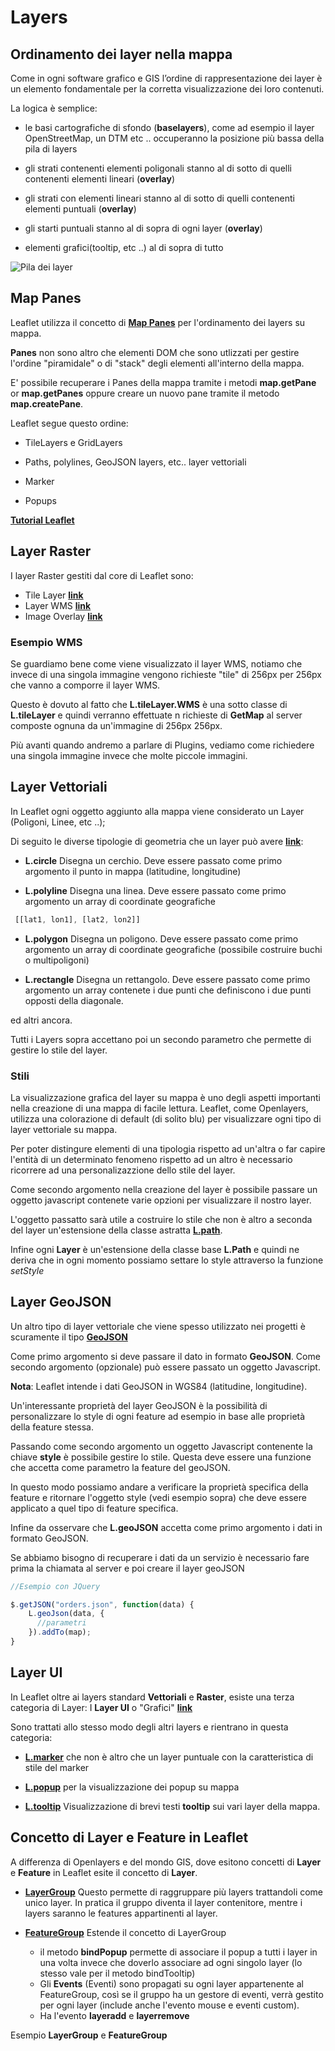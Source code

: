 # Layers

## Ordinamento dei layer nella mappa

Come in ogni software grafico e GIS l’ordine di rappresentazione dei layer è un elemento fondamentale per la corretta visualizzazione dei loro contenuti.
 
La logica è semplice:

* le basi cartografiche di sfondo (**baselayers**), come ad esempio il layer OpenStreetMap, un DTM etc .. occuperanno la posizione più bassa della pila di layers

* gli strati contenenti elementi poligonali stanno al di sotto di quelli contenenti elementi lineari (**overlay**)

* gli strati con elementi lineari stanno al di sotto di quelli contenenti elementi puntuali (**overlay**)

* gli starti puntuali stanno al di sopra di ogni layer (**overlay**)

* elementi grafici(tooltip, etc ..) al di sopra di tutto


<img src="/corso-leaflet/assets/img/layers_stack.png" title="Pila dei layer"/>


## Map Panes

Leaflet utilizza il concetto di [**Map Panes**](https://leafletjs.com/reference-1.7.1.html#map-pane) per l'ordinamento dei layers su mappa.

**Panes** non sono altro che elementi DOM che sono utlizzati per gestire l'ordine "piramidale" o di "stack" degli elementi all'interno della mappa.

E' possibile recuperare i Panes della mappa tramite i metodi **map.getPane** or **map.getPanes** oppure creare un nuovo pane tramite il metodo **map.createPane**.

Leaflet segue questo ordine:

* TileLayers e GridLayers

* Paths, polylines, GeoJSON layers, etc.. layer vettoriali

* Marker 

* Popups


[**Tutorial Leaflet**](https://leafletjs.com/examples/map-panes/)

<map-panes></map-panes>

## Layer Raster 

I layer Raster gestiti dal core di Leaflet sono:

* Tile Layer [**link**](https://leafletjs.com/reference-1.7.1.html#tilelayer)
* Layer WMS [**link**](https://leafletjs.com/reference-1.7.1.html#tilelayer-wms)
* Image Overlay [**link**](https://leafletjs.com/reference-1.7.1.html#imageoverlay)


### Esempio WMS

<wmslayer></wmslayer>

Se guardiamo bene come viene visualizzato il layer WMS, notiamo che invece di una singola immagine vengono richieste "tile" di 256px per 256px che vanno a comporre il layer WMS.

Questo è dovuto al fatto che **L.tileLayer.WMS** è una sotto classe di **L.tileLayer** e quindi verranno effettuate n richieste di **GetMap** al server composte ognuna da un'immagine di 256px 256px.

Più avanti quando andremo a parlare di Plugins, vediamo come richiedere una singola immagine invece che molte piccole immagini.

## Layer Vettoriali 

In Leaflet ogni oggetto aggiunto alla mappa viene considerato un Layer (Poligoni, Linee, etc ..);

Di seguito le diverse tipologie di geometria che un layer può avere [**link**](https://leafletjs.com/reference-1.7.1.html#path):

* **L.circle** Disegna un cerchio. Deve essere passato come primo argomento il punto in mappa (latitudine, longitudine) 

* **L.polyline** Disegna una linea. Deve essere passato come primo argomento un array di coordinate geografiche 
```js
 [[lat1, lon1], [lat2, lon2]]
```

* **L.polygon** Disegna un poligono. Deve essere passato come primo argomento un array di coordinate geografiche  (possibile costruire buchi o multipoligoni)

* **L.rectangle** Disegna un rettangolo. Deve essere passato come primo argomento un array contenete i due punti che definiscono i due punti opposti della diagonale.

ed altri ancora.

Tutti i Layers sopra accettano poi un secondo parametro che permette di gestire lo stile del layer.

### Stili

La visualizzazione grafica del layer su mappa è uno degli aspetti importanti nella creazione di una mappa di facile lettura.
Leaflet, come Openlayers, utilizza una colorazione di default (di solito blu)  per visualizzare ogni tipo di layer vettoriale su mappa. 

Per poter distingure elementi di una tipologia rispetto ad un'altra o far capire l'entità di un determinato fenomeno rispetto ad un altro è necessario ricorrere ad una personalizazzione dello stile del layer.

Come secondo argomento nella creazione del layer è possibile passare un oggetto javascript contenete varie opzioni per visualizzare il nostro layer.

L'oggetto passatto sarà utile a costruire lo stile che non è altro a seconda del layer un'estensione della classe astratta [**L.path**](https://leafletjs.com/reference-1.7.1.html#path).

<vector-style></vector-style>

Infine ogni **Layer** è un'estensione della classe base **L.Path** e quindi ne deriva che in ogni momento possiamo settare lo style attraverso la funzione *setStyle*

## Layer GeoJSON

Un altro tipo di layer vettoriale che viene spesso utilizzato nei progetti è scuramente il tipo [**GeoJSON**](https://leafletjs.com/reference-1.7.1.html#geojson)

Come primo argomento si deve passare il dato in formato **GeoJSON**. Come secondo argomento (opzionale) può essere passato un oggetto Javascript.

**Nota**: Leaflet intende i dati GeoJSON in WGS84 (latitudine, longitudine).

<layer-geojson></layer-geojson>

Un'interessante proprietà del layer GeoJSON è la possibilità di personalizzare lo style di ogni feature ad esempio in base alle proprietà della feature stessa.

Passando come secondo argomento un oggetto Javascript contenente la chiave **style** è possibile gestire lo stile. Questa deve essere una funzione che accetta come parametro la feature del geoJSON.

In questo modo possiamo andare a verificare la proprietà specifica della feature e ritornare l'oggetto style (vedi esempio sopra) che deve essere applicato a quel tipo di feature specifica. 

Infine da osservare che **L.geoJSON** accetta come primo argomento i dati in formato GeoJSON.

Se abbiamo bisogno di recuperare i dati da un servizio è necessario fare prima la chiamata al server e poi creare il layer geoJSON

```js
//Esempio con JQuery

$.getJSON("orders.json", function(data) {
    L.geoJson(data, {
      //parametri
    }).addTo(map);
}

````

## Layer UI

In Leaflet oltre ai layers standard **Vettoriali** e **Raster**, esiste una terza categoria di Layer: I **Layer UI** o "Grafici" [**link**](https://leafletjs.com/reference-1.7.1.html#marker)

Sono trattati allo stesso modo degli altri layers e rientrano in questa categoria:

* [**L.marker**](https://leafletjs.com/reference-1.7.1.html#marker) che non è altro che un layer puntuale con la caratteristica di stile del marker
   
* [**L.popup**](https://leafletjs.com/reference-1.7.1.html#popup) per la visualizzazione dei popup su mappa

* [**L.tooltip**](https://leafletjs.com/reference-1.7.1.html#tooltip) Visualizzazione di brevi testi **tooltip** sui vari layer della mappa.
                                                                       

<marker-popup-tooltip></marker-popup-tooltip>


## Concetto di Layer e Feature in Leaflet

A differenza di Openlayers e del mondo GIS, dove esitono concetti di **Layer** e **Feature** in Leaflet esite il concetto di **Layer**.

* [**LayerGroup**](https://leafletjs.com/reference-1.7.1.html#layergroup) Questo permette di raggruppare più layers trattandoli come unico layer. In pratica il gruppo diventa il layer contenitore, mentre i layers saranno le features appartinenti al layer.

* [**FeatureGroup**](https://leafletjs.com/reference-1.7.1.html#featuregroup) Estende il concetto di LayerGroup 
    * il metodo **bindPopup** permette di associare il popup a tutti i layer in una volta invece che doverlo associare ad ogni singolo layer (lo stesso vale per il metodo bindTooltip)
    * Gli **Events** (Eventi) sono propagati su ogni layer appartenente al FeatureGroup, così se il gruppo ha un gestore di eventi, verrà gestito per ogni layer (include anche l'evento mouse e eventi custom).
    * Ha l'evento **layeradd** e **layerremove**

Esempio **LayerGroup** e **FeatureGroup**

<layergroup-featuregroup></layergroup-featuregroup>





